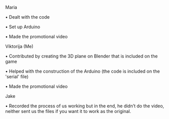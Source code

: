 Maria

•	Dealt with the code

•	Set up Arduino

•	Made the promotional video

Viktorija (Me)

•	Contributed by creating the 3D plane on Blender that is included on the game

•	Helped with the construction of the Arduino (the code is included on the 'serial' file)

•	Made the promotional video

Jake

•	Recorded the process of us working but in the end, he didn’t do the video, neither sent us the files if you want it to work as the original.
